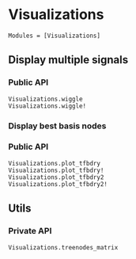 # Visualizations

```@index
Modules = [Visualizations]
```

## Display multiple signals
### Public API
```@docs
Visualizations.wiggle
Visualizations.wiggle!
```

### Display best basis nodes
### Public API
```@docs
Visualizations.plot_tfbdry
Visualizations.plot_tfbdry!
Visualizations.plot_tfbdry2
Visualizations.plot_tfbdry2!
```

## Utils
### Private API
```@docs
Visualizations.treenodes_matrix
```